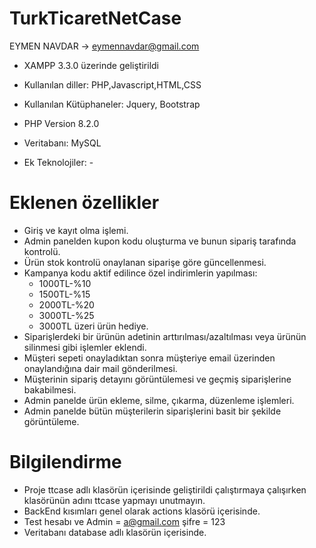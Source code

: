# TurkTicaretNetCase
  EYMEN NAVDAR -> eymennavdar@gmail.com

 - XAMPP 3.3.0 üzerinde geliştirildi
 - Kullanılan diller: PHP,Javascript,HTML,CSS
 - Kullanılan Kütüphaneler: Jquery, Bootstrap
 - PHP Version 8.2.0
 - Veritabanı: MySQL

 - Ek Teknolojiler: -

# Eklenen özellikler
- Giriş ve kayıt olma işlemi.
- Admin panelden kupon kodu oluşturma ve bunun sipariş tarafında kontrolü.
- Ürün stok kontrolü onaylanan siparişe göre güncellenmesi.
- Kampanya kodu aktif edilince özel indirimlerin yapılması:
  - 1000TL-%10
  - 1500TL-%15
  - 2000TL-%20
  - 3000TL-%25
  - 3000TL üzeri ürün hediye.
- Siparişlerdeki bir ürünün adetinin arttırılması/azaltılması veya ürünün silinmesi gibi işlemler eklendi.
- Müşteri sepeti onayladıktan sonra müşteriye email üzerinden onaylandığına dair mail gönderilmesi.
- Müşterinin sipariş detayını görüntülemesi ve geçmiş siparişlerine bakabilmesi.
- Admin panelde ürün ekleme, silme, çıkarma, düzenleme işlemleri.
- Admin panelde bütün müşterilerin siparişlerini basit bir şekilde görüntüleme.

# Bilgilendirme
 - Proje ttcase adlı klasörün içerisinde geliştirildi çalıştırmaya çalışırken klasörünün adını ttcase yapmayı unutmayın.
 - BackEnd kısımları genel olarak actions klasörü içerisinde.
 - Test hesabı ve Admin  = a@gmail.com şifre = 123
 - Veritabanı database adlı klasörün içerisinde.



 